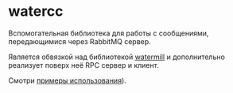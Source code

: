 # watercc

Вспомогательная библиотека для работы с сообщениями, передающимися через RabbitMQ сервер.

Является обвязкой над библиотекой [watermill](github.com/ThreeDotsLabs/watermill) и дополнительно реализует поверх неё RPC сервер и клиент. 

Смотри [примеры использования](blob/main/example_test.go)).

